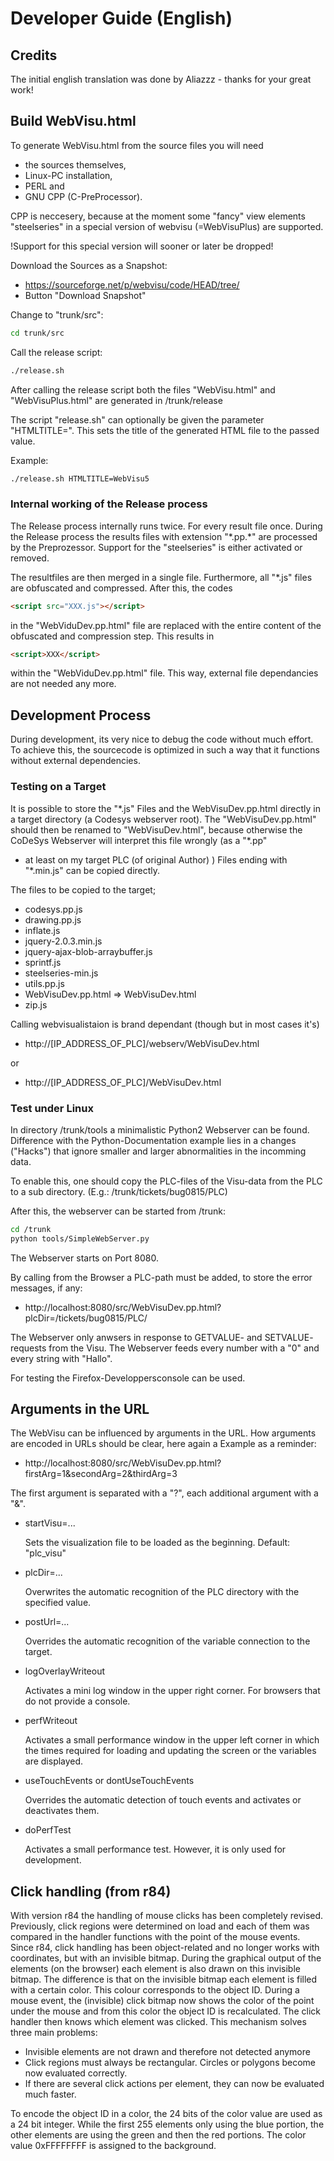 # Developer Guide (English)

## Credits
The initial english translation was done by Aliazzz - thanks for your great work!

## Build WebVisu.html
To generate WebVisu.html from the source files you will need
- the sources themselves,
- Linux-PC installation,
- PERL and
- GNU CPP (C-PreProcessor).

CPP is neccesery, because at the moment some "fancy" view elements 
"steelseries" in a special version of webvisu (=WebVisuPlus) are supported. 

!Support for this special version will sooner or later be dropped!

Download the Sources as a Snapshot:
- https://sourceforge.net/p/webvisu/code/HEAD/tree/
- Button "Download Snapshot"

Change to "trunk/src":
```bash
cd trunk/src
```

Call the release script:
```bash
./release.sh
```

After calling the release script both the files 
"WebVisu.html" and "WebVisuPlus.html" are generated in /trunk/release

The script "release.sh" can optionally be given the parameter "HTMLTITLE=".
This sets the title of the generated HTML file to the passed value.

Example:
```bash
./release.sh HTMLTITLE=WebVisu5
```

### Internal working of the Release process
The Release process internally runs twice. For every result file once.
During the Release process the results files with extension "\*.pp.*"
are processed by the Preprozessor. 
Support for the "steelseries" is either activated or removed.

The resultfiles are then merged in a single file. 
Furthermore, all "\*.js" files are obfuscated and compressed. 
After this, the codes 
```html
<script src="XXX.js"></script>
```
in the "WebViduDev.pp.html" file are replaced with the entire content of the
obfuscated and compression step.
This results in 
```html
<script>XXX</script>
```
within the "WebViduDev.pp.html" file. This way, external file dependancies are 
not needed any more.


## Development Process
During development, its very nice to debug the code without much effort. 
To achieve this, the sourcecode is optimized in such a way that it functions without external dependencies.


### Testing on a Target
It is possible to store the "\*.js" Files and the  WebVisuDev.pp.html directly 
in a target directory (a Codesys webserver root).
The "WebVisuDev.pp.html" should then be renamed to "WebVisuDev.html", because
otherwise the CoDeSys Webserver will interpret this file wrongly (as a "\*.pp"
- at least on my target PLC (of original Author) )
Files ending with "\*.min.js" can be copied directly.

The files to be copied to the target;
- codesys.pp.js
- drawing.pp.js
- inflate.js
- jquery-2.0.3.min.js
- jquery-ajax-blob-arraybuffer.js
- sprintf.js
- steelseries-min.js
- utils.pp.js
- WebVisuDev.pp.html => WebVisuDev.html
- zip.js

Calling webvisualistaion is brand dependant (though but in most cases it's)
- http://[IP_ADDRESS_OF_PLC]/webserv/WebVisuDev.html

or
- http://[IP_ADDRESS_OF_PLC]/WebVisuDev.html


### Test under Linux
In directory /trunk/tools a minimalistic Python2 Webserver can be found. 
Difference with the Python-Documentation example lies in a changes ("Hacks") 
that ignore smaller and larger abnormalities in the incomming data.

To enable this, one should copy the PLC-files of the Visu-data from the PLC 
to a sub directory. (E.g.: /trunk/tickets/bug0815/PLC)

After this, the webserver can be started from  /trunk: 
```bash
cd /trunk
python tools/SimpleWebServer.py
```

The Webserver starts on Port 8080.

By calling from the Browser a PLC-path must be added, to store the error 
messages, if any:
- http://localhost:8080/src/WebVisuDev.pp.html?plcDir=/tickets/bug0815/PLC/

The Webserver only anwsers  in response to GETVALUE- and SETVALUE- requests 
from the Visu. The Webserver feeds every number with a "0" and every string 
with "Hallo".

For testing the Firefox-Developpersconsole can be used.

## Arguments in the URL
The WebVisu can be influenced by arguments in the URL.
How arguments are encoded in URLs should be clear, here again a Example as a
reminder:

- http://localhost:8080/src/WebVisuDev.pp.html?firstArg=1&secondArg=2&thirdArg=3

The first argument is separated with a "?", each additional argument with a "&".

- startVisu=...

  Sets the visualization file to be loaded as the beginning.
  Default: "plc_visu"

- plcDir=...

  Overwrites the automatic recognition of the PLC directory with the 
  specified value.

- postUrl=...

  Overrides the automatic recognition of the variable connection to the 
  target.

- logOverlayWriteout

  Activates a mini log window in the upper right corner. For browsers that
  do not provide a console.

- perfWriteout

  Activates a small performance window in the upper left corner in which the
  times required for loading and updating the screen or the variables are 
  displayed.

- useTouchEvents or dontUseTouchEvents

  Overrides the automatic detection of touch events and activates or deactivates
  them.

- doPerfTest

  Activates a small performance test. However, it is only used for development.

## Click handling (from r84)
With version r84 the handling of mouse clicks has been completely revised. 
Previously, click regions were determined on load and each of them was compared
in the handler functions with the point of the mouse events.
Since r84, click handling has been object-related and no longer works with 
coordinates, but with an invisible bitmap. During the graphical output of the
elements (on the browser) each element is also drawn on this invisible bitmap. 
The difference is that on the invisible bitmap each element is filled with a
certain color. This colour corresponds to the object ID.
During a mouse event, the (invisible) click bitmap now shows the color of the
point under the mouse and from this color the object ID is recalculated. The
click handler then knows which element was clicked.
This mechanism solves three main problems:
- Invisible elements are not drawn and therefore not detected anymore
- Click regions must always be rectangular. Circles or polygons become
  now evaluated correctly.
- If there are several click actions per element, they can now be evaluated 
  much faster. 

To encode the object ID in a color, the 24 bits of the color value are used as
a 24 bit integer. While the first 255 elements only using the blue portion,
the other elements are using the green and then the red portions.
The color value 0xFFFFFFFF is assigned to the background. 
